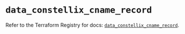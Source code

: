 # `data_constellix_cname_record`

Refer to the Terraform Registry for docs: [`data_constellix_cname_record`](https://registry.terraform.io/providers/constellix/constellix/0.4.6/docs/data-sources/cname_record).
